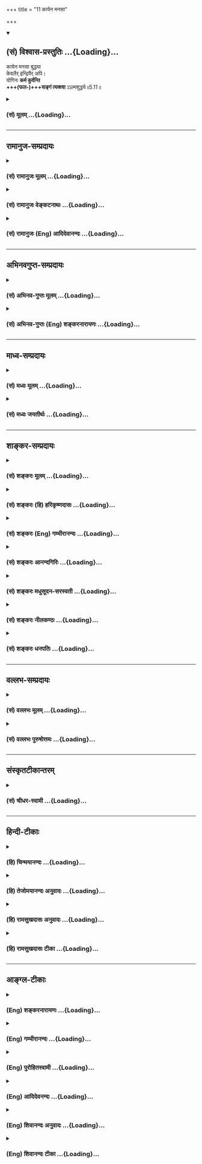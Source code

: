 +++
title = "11 कायेन मनसा"

+++
<div class="js_include" newlevelforh1="2" title="(सं) विश्वास-प्रस्तुतिः" unfilled url="/purANam_vaiShNavam/mahAbhAratam/06-bhIShma-parva/03-bhagavad-gItA-parva/saMskRtam/vishvAsa-prastutiH/05_karma-saMnyAsa-yogaH/11_kAyena_manasA.md">
<details open><summary><h2>(सं) विश्वास-प्रस्तुतिः ...{Loading}...</h2></summary>

कायेन मनसा बुद्ध्या  
केवलैर् इन्द्रियैर् अपि।  
योगिनः **कर्म कुर्वन्ति**  
**+++(फल-)+++सङ्गं त्यक्त्वा** ऽऽत्मशुद्धये॥5.11॥
</details>
</div>
<div class="js_include collapsed" newlevelforh1="3" title="(सं) मूलम्" unfilled url="/purANam_vaiShNavam/mahAbhAratam/06-bhIShma-parva/03-bhagavad-gItA-parva/saMskRtam/mUlam/05_karma-saMnyAsa-yogaH/11_kAyena_manasA.md">
<details><summary><h3>(सं) मूलम् ...{Loading}...</h3></summary>

कायेन मनसा बुद्ध्या केवलैरिन्द्रियैरपि।  
योगिनः कर्म कुर्वन्ति सङ्गं त्यक्त्वाऽऽत्मशुद्धये।।5.11।।
</details>
</div>


_________________
## रामानुज-सम्प्रदायः
<div class="js_include collapsed" newlevelforh1="3" title="(सं) रामानुजः मूलम्" unfilled url="/purANam_vaiShNavam/mahAbhAratam/06-bhIShma-parva/03-bhagavad-gItA-parva/saMskRtam/rAmAnujaH/mUlam/05_karma-saMnyAsa-yogaH/11_kAyena_manasA.md">
<details><summary><h3>(सं) रामानुजः मूलम् ...{Loading}...</h3></summary>

।।5.11।। कायमनोबुद्धीन्द्रियसाध्यं **कर्म** स्वर्गादिफल**सङ्गं त्यक्त्वा
योगिनः आत्मविशुद्धये कुर्वन्ति** आत्मगतप्राचीनकर्मबन्धनविनाशाय कुर्वन्ति
इत्यर्थः।

</details>
</div>
<div class="js_include collapsed" newlevelforh1="3" title="(सं) रामानुजः वेङ्कटनाथः" unfilled url="/purANam_vaiShNavam/mahAbhAratam/06-bhIShma-parva/03-bhagavad-gItA-parva/saMskRtam/rAmAnujaH/venkaTanAthaH/05_karma-saMnyAsa-yogaH/11_kAyena_manasA.md">
<details><summary><h3>(सं) रामानुजः वेङ्कटनाथः ...{Loading}...</h3></summary>

  
  
।।5.11।। एवमुक्तार्थदृढीकरणाय शिष्टाचारसिद्धतोच्यते कायेनेतिश्लोकेन।
बुद्धिरत्र कृत्यध्यवसायः। केवलैः इति कर्तृत्वाभिमानत्यागो विवक्षितः। अथवा
ममत्वबुद्धिविषयतारहितैरित्यर्थः। तदाकायेन इत्यादौ केवलेनेत्यादि
परिणाम्यम्। यद्वा कायशब्देन कर्मेन्द्रियवर्गस्यापि लक्षणया
सङ्ग्रहणात्केवलैरिन्द्रियैः इति ज्ञानेन्द्रियाण्युच्यन्ते तेषां च
केवलत्वं वचनादानादिकर्मरहितत्वम् ततश्चधर्मः श्रुतो वा दृष्टो वा कथितो वा
कृतोऽपि वा। अनुमोदितो वा राजेन्द्र नयतीन्द्रपदं नरम्।। म.भा.14।93।31
इत्यादिकमपि सूचितं भवति। आत्मशुद्धेरत्रैव फलतया निर्देशात्
निष्फलप्रवृत्त्ययोगाच्चस्वर्गादिफलसङ्गमित्युक्तम्। शुद्धिर्हि
केनचिद्दूषितस्यापेक्षिता स च दोषोऽत्र स्वतः
शुद्धस्याप्यात्मनोऽनादिकालकृतमात्मतत्त्वसाक्षात्कारविरोधि
कर्मेत्यभिप्रायेणाह आत्मगतेति।  
  

</details>
</div>
<div class="js_include collapsed" newlevelforh1="3" title="(सं) रामानुजः (Eng) आदिदेवानन्दः" unfilled url="/purANam_vaiShNavam/mahAbhAratam/06-bhIShma-parva/03-bhagavad-gItA-parva/saMskRtam/rAmAnujaH/english/AdidevAnandaH/05_karma-saMnyAsa-yogaH/11_kAyena_manasA.md">
<details><summary><h3>(सं) रामानुजः (Eng) आदिदेवानन्दः ...{Loading}...</h3></summary>

5.11 Renouncing attachment to heaven etc., the Yogins perform actions
accomplishable by the body, the mind and the intellect for the
purification of themselves, i.e., for annulling the bonds of his
previous Karma which have afected the self and which involve the self in
Samsara.

</details>
</div>


_________________
## अभिनवगुप्त-सम्प्रदायः
<div class="js_include collapsed" newlevelforh1="3" title="(सं) अभिनव-गुप्तः मूलम्" unfilled url="/purANam_vaiShNavam/mahAbhAratam/06-bhIShma-parva/03-bhagavad-gItA-parva/saMskRtam/abhinava-guptaH/mUlam/05_karma-saMnyAsa-yogaH/11_kAyena_manasA.md">
<details><summary><h3>(सं) अभिनव-गुप्तः मूलम् ...{Loading}...</h3></summary>

।।5.7 5.11।। योगयुक्त इत्यादि आत्मसिद्धये इत्यन्तम्। सर्वभूतानामात्मभूतः
आत्मा यस्य स सर्वमपि कुर्वाणो न लिप्यते अकरणप्रतिषेधारूढत्वात्। अत एव
दर्शनादीनि कुर्वन्नपि असौ एवं धारयति प्रतिपत्तिदार्ढ्येन निश्चिनुते
चक्षुरादीनामिन्द्रियाणां यदि स्वविषयेषु प्रवृत्तिः मम किमायातम् न हि
अन्यस्य कृतेनापरस्य +++(S अन्यस्य कृतेनान्यस्य अन्यकृतेन परस्य)+++ लेपः इति।
तदेव ब्रह्मणि कर्मणां समर्पणम्। अत्र चिह्नम् अस्य गतसङ्गता। अतो न
लिप्यते। योगिनश्च केवलैः सङ्गरहितैः परस्परानपेक्षिभिश्च कायादिभिः
कुर्वन्ति कर्माणि सङ्गाभावात्।

</details>
</div>
<div class="js_include collapsed" newlevelforh1="3" title="(सं) अभिनव-गुप्तः (Eng) शङ्करनारायणः" unfilled url="/purANam_vaiShNavam/mahAbhAratam/06-bhIShma-parva/03-bhagavad-gItA-parva/saMskRtam/abhinava-guptaH/english/shankaranArAyaNaH/05_karma-saMnyAsa-yogaH/11_kAyena_manasA.md">
<details><summary><h3>(सं) अभिनव-गुप्तः (Eng) शङ्करनारायणः ...{Loading}...</h3></summary>

5.7-11 Yogayuktah etc. upto atma-siddhaye. He, whose (by whom) Self is
\[realised to be\] the Self of all beings, is not stained, eventhough he
performs all \[sorts of\] actions. For, he has undertaken neither what
is enjoined nor what is prohibited. Hence, even while performing actions
such as seeing and the like, he bears in mind, -i.e., he resolves with
\[all\] firmness of observation, - that 'If the sense-organs like eyes
etc., function on their respective objects, what does it matter for me ;
Indeed one is not stained by what another does'. This act is nothing but
dedicating one's actions to the Brahman. In this regard the
characteristic mark is his detachment. Due to that he is not stained.
Because they do not have attachment, the men of Yoga perform actions
only with their body etc., that are freed from attachment and do not
depend on each other.

</details>
</div>


_________________
## माध्व-सम्प्रदायः
<div class="js_include collapsed" newlevelforh1="3" title="(सं) मध्वः मूलम्" unfilled url="/purANam_vaiShNavam/mahAbhAratam/06-bhIShma-parva/03-bhagavad-gItA-parva/saMskRtam/madhvaH/mUlam/05_karma-saMnyAsa-yogaH/11_kAyena_manasA.md">
<details><summary><h3>(सं) मध्वः मूलम् ...{Loading}...</h3></summary>

।।5.11।। एवं चाचार इत्याह कायेनेति।

</details>
</div>
<div class="js_include collapsed" newlevelforh1="3" title="(सं) मध्वः जयतीर्थः" unfilled url="/purANam_vaiShNavam/mahAbhAratam/06-bhIShma-parva/03-bhagavad-gItA-parva/saMskRtam/madhvaH/jayatIrthaH/05_karma-saMnyAsa-yogaH/11_kAyena_manasA.md">
<details><summary><h3>(सं) मध्वः जयतीर्थः ...{Loading}...</h3></summary>

।।5.11।। कायेनेत्यनेनापि सन्न्यासयोगयुक्तस्यात्मशुद्धिलक्षणः पापालेष
उच्यत इत्यत आह **एवं चे**ति। उभयसमुच्चयरूप एवेत्यर्थः। अन्यत्र
तात्पर्यान्न पुनरुक्तिरिति भावः। आचारकथनमपि नियमसमर्थनार्थमिति
ज्ञातव्यम्।

</details>
</div>


_________________
## शाङ्कर-सम्प्रदायः
<div class="js_include collapsed" newlevelforh1="3" title="(सं) शङ्करः मूलम्" unfilled url="/purANam_vaiShNavam/mahAbhAratam/06-bhIShma-parva/03-bhagavad-gItA-parva/saMskRtam/shankaraH/mUlam/05_karma-saMnyAsa-yogaH/11_kAyena_manasA.md">
<details><summary><h3>(सं) शङ्करः मूलम् ...{Loading}...</h3></summary>

।।5.11।। **कायेन** देहेन **मनसा बुद्ध्या** च **केवलैः** ममत्ववर्जितैः
ईश्वरायैव कर्म करोमि न मम फलाय इति ममत्वबुद्धिशून्यैः**इन्द्रियैरपि**
केवलशब्दः कायादिभिरपि प्रत्येकं संबध्यते सर्वव्यापारेषु ममतावर्जनाय।
**योगिनः** कर्मिणः **कर्म कुर्वन्ति सङ्गं त्यक्त्वा** फलविषयम्
**आत्मशुद्धये** सत्त्वशुद्धये इत्यर्थः। तस्मात् तत्रैव तव अधिकारः इति
कुरु कर्मैव।। यस्माच्च

</details>
</div>
<div class="js_include collapsed" newlevelforh1="3" title="(सं) शङ्करः (हि) हरिकृष्णदासः" unfilled url="/purANam_vaiShNavam/mahAbhAratam/06-bhIShma-parva/03-bhagavad-gItA-parva/saMskRtam/shankaraH/hindI/harikRShNadAsaH/05_karma-saMnyAsa-yogaH/11_kAyena_manasA.md">
<details><summary><h3>(सं) शङ्करः (हि) हरिकृष्णदासः ...{Loading}...</h3></summary>

।।5.11।। उसके कर्मोंका फल तो केवल अन्तःकरणकी शुद्धिमात्र ही होता है
क्योंकि योगी लोग केवल यानी मैं सब कर्म ईश्वरके लिये ही करता हूँ अपने
फलके लिये नहीं। इस भावसे जिनमें ममत्वबुद्धि नहीं रही है ऐसे शरीर मन
बुद्धि और इन्द्रियोंसे फलविषयक आसक्तिको छोड़कर आत्मशुद्धिके लिये अर्थात्
अन्तःकरणकी शुद्धिके लिये कर्म करते हैं। सभी क्रियाओंमें ममताका निषेध
करनेके लिये केवल शब्दका काया आदि सभी शब्दोंके साथ सम्बन्ध है। तेरा भी
उसीमें अधिकार है इसलिये तू भी कर्म ही कर।

</details>
</div>
<div class="js_include collapsed" newlevelforh1="3" title="(सं) शङ्करः (Eng) गम्भीरानन्दः" unfilled url="/purANam_vaiShNavam/mahAbhAratam/06-bhIShma-parva/03-bhagavad-gItA-parva/saMskRtam/shankaraH/english/gambhIrAnandaH/05_karma-saMnyAsa-yogaH/11_kAyena_manasA.md">
<details><summary><h3>(सं) शङ्करः (Eng) गम्भीरानन्दः ...{Loading}...</h3></summary>

5.11 Since tyaktva, by giving up sangam, attachment with regard to
results; yoginah, the yogis, men of action; kurvanti, undertake; karma,
work; kevalaih, merely- this word is to be construed with each of the
words, body etc., so as to deny the idea of ownership with regard to all
actions-; kayena, through the body; manasa, through the mind; buddhya,
through the intellect; and api, even; indriyaih, through the organs,
which are devoid of the idea of ownership, which are unassociated with
ownership thus: 'I act only for God, and not for my gain'; atmasudhaye,
for the purification of themselves, i.e., for the purification of the
heart, therefore you have competence only for that. So you undertake
action alone. And also since,

</details>
</div>
<div class="js_include collapsed" newlevelforh1="3" title="(सं) शङ्करः आनन्दगिरिः" unfilled url="/purANam_vaiShNavam/mahAbhAratam/06-bhIShma-parva/03-bhagavad-gItA-parva/saMskRtam/shankaraH/AnandagiriH/05_karma-saMnyAsa-yogaH/11_kAyena_manasA.md">
<details><summary><h3>(सं) शङ्करः आनन्दगिरिः ...{Loading}...</h3></summary>

।।5.11।। अविदुषस्तर्हि कृतेन कर्मणा किं स्यादित्याशङ्क्याह **केवलमिति।**
अज्ञस्येश्वरार्पणबुद्ध्यानुष्ठितं कर्म बुद्धिशुद्धिफलमित्यत्रैव हेतुमाह
**यस्मादिति।** केवलशब्दस्य प्रत्येकं संबन्धे प्रयोजनमाह
**सर्वव्यापारेष्विति।** कर्मणश्चित्तशुद्धिफलत्वे तादर्थ्येन
कर्मानुष्ठानमेव तव कर्तव्यमिति यस्मादित्यस्यापेक्षितं वदन्फलितमाह
**तस्मादिति।**

</details>
</div>
<div class="js_include collapsed" newlevelforh1="3" title="(सं) शङ्करः मधुसूदन-सरस्वती" unfilled url="/purANam_vaiShNavam/mahAbhAratam/06-bhIShma-parva/03-bhagavad-gItA-parva/saMskRtam/shankaraH/madhusUdana-sarasvatI/05_karma-saMnyAsa-yogaH/11_kAyena_manasA.md">
<details><summary><h3>(सं) शङ्करः मधुसूदन-सरस्वती ...{Loading}...</h3></summary>

।।5.11।। तदेव विवृणोति कायेन मनसा बुद्ध्येन्द्रियैरपि योगिनः कर्मिणः
फलसङ्गं त्यक्त्त्वा कर्म कुर्वन्ति। कायादीनां सर्वेषां विशेषणं
केवलैरिति। ईश्वरायैव करोमि न मम फलायेति ममताशून्यैरित्यर्थः। आत्मशुद्धये
चित्तसत्त्वशुद्ध्यर्थम्।

</details>
</div>
<div class="js_include collapsed" newlevelforh1="3" title="(सं) शङ्करः नीलकण्ठः" unfilled url="/purANam_vaiShNavam/mahAbhAratam/06-bhIShma-parva/03-bhagavad-gItA-parva/saMskRtam/shankaraH/nIlakaNThaH/05_karma-saMnyAsa-yogaH/11_kAyena_manasA.md">
<details><summary><h3>(सं) शङ्करः नीलकण्ठः ...{Loading}...</h3></summary>

।।5.11।।**कायेनेति।** केवलैरिति विपरिणामेन सर्वत्र संबन्धनीयम्। केवलेन
कायेन अहमयं ब्राह्मणो युवेत्यात्माध्यासशून्येन। एवमन्यत्रापि सङ्गं
त्यक्त्वा देहादिभ्यो विविक्तेऽपि आत्मनि तार्किकादिवदहं करोमीत्यभिनिवेशं
त्यक्त्वा योगिनः कर्म कुर्वन्ति। आत्मशुद्धये चित्तशुद्ध्यर्थम्।
तस्मात्तवापि तत्रैवाधिकारोऽस्तीति तदेव त्वं कुरु।

</details>
</div>
<div class="js_include collapsed" newlevelforh1="3" title="(सं) शङ्करः धनपतिः" unfilled url="/purANam_vaiShNavam/mahAbhAratam/06-bhIShma-parva/03-bhagavad-gItA-parva/saMskRtam/shankaraH/dhanapatiH/05_karma-saMnyAsa-yogaH/11_kAyena_manasA.md">
<details><summary><h3>(सं) शङ्करः धनपतिः ...{Loading}...</h3></summary>

।।5.11।। यस्मात्कायेन केवलेनाहंभावममभाविवर्जितेन तथा केवलेन मनसा केवलया
बुद्य्धा केवलैरिन्द्रियैरपि कर्मयोगिनः कर्म कुर्वन्ति। केवलैरितिपदं
मनसेत्यनेन वचनस्य कायेन बुद्य्धेत्याभ्यां लिङ्गवचनयोर्व्यत्ययेन
योजनीयम्। अत्रापरे केवलपदव्यावर्त्यं धनादि वर्णयन्ति। तथाहि
केवलवाचालब्धधनादिलाभानपेक्षितता ततश्च केवलेन कायेन
स्त्रानशौचद्विजोच्छिष्टमार्जनादीनि कर्माणि योगिनः कुर्वन्ति नतु
तेषामतीतकालता नापि कदाचिद्धनापेक्षेति भावः। तथा केवलेन मनसा जगदीशध्यानं
यथाशक्ति परोपकारसंकल्पनादीनि च कर्णाभ्यामुत्तमश्लेकजन्मकर्माकर्णनादीनि
रसनया तीर्थनैवेद्यास्वादनादीनि घ्राणेन तदुपभुक्तमाल्यामोदग्रहणादीनि
त्वचा पुण्यतीर्थोदकस्पर्शादीनि पद्य्भां तीर्थाटनादीनि हस्ताभ्यां
परेशपूजादीनि वाचा स्तुत्यादीनि च कुर्वन्ति सङ्गं धनादिफलासङ्गं
त्यक्त्वेति तैर्मानसादिकर्माणि धनाद्यपेक्षाऽप्रसक्तेस्तत्रापि स्वेन
संबन्धितस्य केवलपदस्य वैयर्थ्य परिहर्तव्यम्। तस्मात्सर्वव्यापारेषु
ममतावर्जिता योगिनः कर्म कुर्वन्ति। सङ्गं त्यक्त्वा फलविषयमात्मशुद्धये
सत्त्वशुद्धय इत्यर्थ इति भाष्यमेव रमणीयम्।

</details>
</div>


_________________
## वल्लभ-सम्प्रदायः
<div class="js_include collapsed" newlevelforh1="3" title="(सं) वल्लभः मूलम्" unfilled url="/purANam_vaiShNavam/mahAbhAratam/06-bhIShma-parva/03-bhagavad-gItA-parva/saMskRtam/vallabhaH/mUlam/05_karma-saMnyAsa-yogaH/11_kAyena_manasA.md">
<details><summary><h3>(सं) वल्लभः मूलम् ...{Loading}...</h3></summary>

।।5.11।। अत्र सदाचारं प्रमाणयति कायेनेति। कायेनाऽऽसनादिना मनसा ध्यानादिना
बुद्ध्या तत्त्वनिश्चयादिना अभिनिवेशरहितैरिन्द्रियैः शुद्धं
श्रवणदर्शनकीर्त्तनादिलक्षणं कर्म नारदादयः सङ्गं त्यक्त्वा आत्मनः शुद्धये
समत्वाय कुर्वन्ति। अतो ये केवलं साङ्ख्यास्ते कर्मसन्न्यासं
सिद्धान्ततयाऽभ्युपगच्छन्ति। ये च योगिनस्ते कर्मकरणमेवेति फलितम्।

</details>
</div>
<div class="js_include collapsed" newlevelforh1="3" title="(सं) वल्लभः पुरुषोत्तमः" unfilled url="/purANam_vaiShNavam/mahAbhAratam/06-bhIShma-parva/03-bhagavad-gItA-parva/saMskRtam/vallabhaH/puruShottamaH/05_karma-saMnyAsa-yogaH/11_kAyena_manasA.md">
<details><summary><h3>(सं) वल्लभः पुरुषोत्तमः ...{Loading}...</h3></summary>

  
  
।।5.11।। नन्वेतत्सिद्धदशायामुक्तं साधनदशायां तत्करणे कथं न लेपः स्यात्
इत्याशङ्क्याह कायेनेति। कायेन देहेन भावस्वरूपरहितेन अधिष्ठानात्मकेन
तादृशेनैव मनसा केवलैरिन्द्रियैराध्यात्मिकैर्बुद्ध्यापि तत्प्राप्ति
रूपेच्छया आत्मशुद्धये भावस्वरूपप्राप्त्यर्थं योगिनः संयोगात्मकसाधनवन्तः
सङ्गं कर्मफलं त्यक्त्वा कर्म भगवदिच्छया कर्तव्यात्मकत्वेन कुर्वन्ति।
साधनदशायामपि भगवदिच्छां ज्ञात्वा फलाभावेन कृतं कर्म न बन्धकं भवतीति
भावः।  
  

</details>
</div>


_________________
## संस्कृतटीकान्तरम्
<div class="js_include collapsed" newlevelforh1="3" title="(सं) श्रीधर-स्वामी" unfilled url="/purANam_vaiShNavam/mahAbhAratam/06-bhIShma-parva/03-bhagavad-gItA-parva/saMskRtam/shrIdhara-svAmI/05_karma-saMnyAsa-yogaH/11_kAyena_manasA.md">
<details><summary><h3>(सं) श्रीधर-स्वामी ...{Loading}...</h3></summary>

।।5.11।। बन्धकत्वाभावमुक्त्वा मोक्षहेतुत्वं सदाचारेण दर्शयति
**कायेनेति।** कायेन स्नानादि बुद्ध्या तत्त्वनिश्चयादि केवलैः
कर्माभिनिवेशरहितैरिन्द्रियैश्च श्रवणकीर्तनादिलक्षणं कर्म फलसङ्गं
त्यक्त्वा चित्तशुद्धये योगिनः कर्म कुर्वन्ति।

</details>
</div>


_________________
## हिन्दी-टीकाः
<div class="js_include collapsed" newlevelforh1="3" title="(हि) चिन्मयानन्दः" unfilled url="/purANam_vaiShNavam/mahAbhAratam/06-bhIShma-parva/03-bhagavad-gItA-parva/hindI/chinmayAnandaH/05_karma-saMnyAsa-yogaH/11_kAyena_manasA.md">
<details><summary><h3>(हि) चिन्मयानन्दः ...{Loading}...</h3></summary>

।।5.11।। कर्मयोगी का प्रयत्न यह होता है कि अपने स्वरूप में ही रहकर स्वयं
के अन्तर्बाह्य घटित हो रही घटनाओं को उनके साथ तादात्म्य किये बिना केवल
साक्षी भाव से देखे। कुछ काल तक इसका अभ्यास करने पर उसे यह स्पष्टतया
ज्ञात होगा कि समस्त कर्म उपाधियों के द्वारा किये जाते हैं और साक्षी के
साथ उनका कोई सम्बन्ध नहीं होता। तथापि उसको इस बात का ध्यान रखना चाहिये
कि यह साक्षित्व अथवा साक्षी स्वयं पारमार्थिक सत्य नहीं है वरन् बुद्धि की
खिड़की में से झांकता हुआ परम सत्य यह साक्षी है। हमारा अनुभव है कि हम
स्वयं को कार्यरत देखते हैं तब हमें इस देखने वाले साक्षी का भी भान होता
है। शुद्ध चैतन्यस्वरूप आत्मतत्त्व वह है जो इस उपर्युक्त द्रष्टा को भी
प्रकाशित करता है यह उपनिषदों की घोषणा है। यदि परम सत्य साक्षित्व से भी
परे है तो कर्मयोगी को इस साक्षीभाव का अभ्यास क्यों करना चाहिये इसका
उत्तर है आत्मविशुद्धये अर्थात् अन्तकरण की शुद्धि के लिए। साक्षीभाव से
कर्म करने पर स्वाभाविक ही अहंकार का त्याग होकर पूर्व संचित वासनाओं का
क्षय हो जायेगा। जितनी अधिक मात्रा में वासना निवृत्ति होगी उतना ही शुद्ध
और स्थिर अन्तकरण होगा जिसमें परमात्मा की अनुभूति स्पष्ट रूप से
होगी। निम्नलिखित कारण से भी कर्मयोगी अनासक्त भाव से कर्म करता है

</details>
</div>
<div class="js_include collapsed" newlevelforh1="3" title="(हि) तेजोमयानन्दः अनुवादः" unfilled url="/purANam_vaiShNavam/mahAbhAratam/06-bhIShma-parva/03-bhagavad-gItA-parva/hindI/tejomayAnandaH/anuvAdaH/05_karma-saMnyAsa-yogaH/11_kAyena_manasA.md">
<details><summary><h3>(हि) तेजोमयानन्दः अनुवादः ...{Loading}...</h3></summary>

।।5.11।। योगीजन, शरीर, मन, बुद्धि और इन्द्रियों द्वारा आसक्ति को त्याग
कर आत्मशुद्धि (चित्तशुद्धि) के लिए कर्म करते हैं।।

</details>
</div>
<div class="js_include collapsed" newlevelforh1="3" title="(हि) रामसुखदासः अनुवादः" unfilled url="/purANam_vaiShNavam/mahAbhAratam/06-bhIShma-parva/03-bhagavad-gItA-parva/hindI/rAmasukhadAsaH/anuvAdaH/05_karma-saMnyAsa-yogaH/11_kAyena_manasA.md">
<details><summary><h3>(हि) रामसुखदासः अनुवादः ...{Loading}...</h3></summary>

।।5.11।। कर्मयोगी आसक्तिका त्याग करके केवल (ममतारहित)
इन्द्रियाँ-शरीर-मन-बुद्धि के द्वारा केवल अन्तःकरणकी शुद्धिके लिये ही
कर्म करते हैं।

</details>
</div>
<div class="js_include collapsed" newlevelforh1="3" title="(हि) रामसुखदासः टीका" unfilled url="/purANam_vaiShNavam/mahAbhAratam/06-bhIShma-parva/03-bhagavad-gItA-parva/hindI/rAmasukhadAsaH/TIkA/05_karma-saMnyAsa-yogaH/11_kAyena_manasA.md">
<details><summary><h3>(हि) रामसुखदासः टीका ...{Loading}...</h3></summary>

5.11।।***व्याख्या--*'योगिनः'** यहाँ **'योगिनः'--**पद कर्मयोगीके लिये
आया है। जो योगी भगवदर्पणबुद्धिसे कर्म करते हैं, वे भक्तियोगी कहलाते हैं।
परन्तु जो योगी केवल संसारकी सेवा के लिये निष्कामभावपूर्वक कर्म करते हैं,
वे कर्मयोगी कहलाते हैं। कर्मयोगी अपने कहलानेवाले शरीर, इन्द्रियाँ, मन
आदिसे कर्म करते हुए भी उन्हें अपना नहीं मानता, प्रत्युत संसारका ही मानता
है। कारण कि शरीरादिकी संसारके साथ एकता है।

</details>
</div>


_________________
## आङ्ग्ल-टीकाः
<div class="js_include collapsed" newlevelforh1="3" title="(Eng) शङ्करनारायणः" unfilled url="/purANam_vaiShNavam/mahAbhAratam/06-bhIShma-parva/03-bhagavad-gItA-parva/english/shankaranArAyaNaH/05_karma-saMnyAsa-yogaH/11_kAyena_manasA.md">
<details><summary><h3>(Eng) शङ्करनारायणः ...{Loading}...</h3></summary>

5.11. Having given up attachment, the men of Yoga perform action, just
with the body, with the mind, with intellect and also with sense-organs,
for attaining the Self.

</details>
</div>
<div class="js_include collapsed" newlevelforh1="3" title="(Eng) गम्भीरानन्दः" unfilled url="/purANam_vaiShNavam/mahAbhAratam/06-bhIShma-parva/03-bhagavad-gItA-parva/english/gambhIrAnandaH/05_karma-saMnyAsa-yogaH/11_kAyena_manasA.md">
<details><summary><h3>(Eng) गम्भीरानन्दः ...{Loading}...</h3></summary>

5.11 By giving up attachment, the yogis undertake work merely through
the body, mind, intellect and even the organs, for the purification of
themselves.

</details>
</div>
<div class="js_include collapsed" newlevelforh1="3" title="(Eng) पुरोहितस्वामी" unfilled url="/purANam_vaiShNavam/mahAbhAratam/06-bhIShma-parva/03-bhagavad-gItA-parva/english/purohitasvAmI/05_karma-saMnyAsa-yogaH/11_kAyena_manasA.md">
<details><summary><h3>(Eng) पुरोहितस्वामी ...{Loading}...</h3></summary>

5.11 The sage performs his action dispassionately, using his body, mind
and intellect, and even his senses, always as a means of purification.

</details>
</div>
<div class="js_include collapsed" newlevelforh1="3" title="(Eng) आदिदेवनन्दः" unfilled url="/purANam_vaiShNavam/mahAbhAratam/06-bhIShma-parva/03-bhagavad-gItA-parva/english/AdidevanandaH/05_karma-saMnyAsa-yogaH/11_kAyena_manasA.md">
<details><summary><h3>(Eng) आदिदेवनन्दः ...{Loading}...</h3></summary>

5.11 Merely witth the body, the mind, the intellect and the senses,
Yogins do actions, renouncing attachment, for the purification of the
self.

</details>
</div>
<div class="js_include collapsed" newlevelforh1="3" title="(Eng) शिवानन्दः अनुवादः" unfilled url="/purANam_vaiShNavam/mahAbhAratam/06-bhIShma-parva/03-bhagavad-gItA-parva/english/shivAnandaH/anuvAdaH/05_karma-saMnyAsa-yogaH/11_kAyena_manasA.md">
<details><summary><h3>(Eng) शिवानन्दः अनुवादः ...{Loading}...</h3></summary>

5.11 Yogis, having abandoned attachment, perform actions only by the
body, mind, intellect, and even by the senses, for the purification of
the self.

</details>
</div>
<div class="js_include collapsed" newlevelforh1="3" title="(Eng) शिवानन्दः टीका" unfilled url="/purANam_vaiShNavam/mahAbhAratam/06-bhIShma-parva/03-bhagavad-gItA-parva/english/shivAnandaH/TIkA/05_karma-saMnyAsa-yogaH/11_kAyena_manasA.md">
<details><summary><h3>(Eng) शिवानन्दः टीका ...{Loading}...</h3></summary>

5.11 कायेन by the body; मनसा by the mind; बुद्ध्या by the intellect;
केवलैः only; इन्द्रियैः by the senses; अपि also; योगिनः Yogis; कर्म
action; कुर्वन्ति perform; सङ्गम् attachment; त्यक्त्वा having
abandoned; आत्मशुद्धये for the purification of the self. Commentary
Yogis here means Karma Yogis who are devoted to the path of action; who
are free from egoism and selfishness; who work for the purification of
their hearts without the least attachment to the fruits or results of
their actions; and who dedicate all actions to the Lord as their
offerings.Kevalam only by (free from egoism and selfishness) applies to
the body; mind; intellect and the senses.

</details>
</div>
